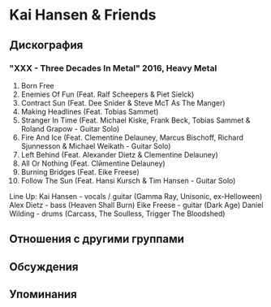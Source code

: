 # Kai Hansen & Friends



## Дискография

### "XXX - Three Decades In Metal" 2016, Heavy Metal

01. Born Free
02. Enemies Of Fun (Feat. Ralf Scheepers & Piet Sielck)
03. Contract Sun (Feat. Dee Snider & Steve McT As The Manger)
04. Making Headlines (Feat. Tobias Sammet)
05. Stranger In Time (Feat. Michael Kiske, Frank Beck, Tobias Sammet & Roland Grapow - Guitar Solo)
06. Fire And Ice (Feat. Clementine Delauney, Marcus Bischoff, Richard Sjunnesson & Michael Weikath - Guitar Solo)
07. Left Behind (Feat. Alexander Dietz & Clementine Delauney)
08. All Or Nothing (Feat. Clйmentine Delauney)
09. Burning Bridges (Feat. Eike Freese)
10. Follow The Sun (Feat. Hansi Kursch & Tim Hansen - Guitar Solo)

Line Up:
Kai Hansen - vocals / guitar (Gamma Ray, Unisonic, ex-Helloween)
Alex Dietz - bass (Heaven Shall Burn)
Eike Freese - guitar (Dark Age)
Daniel Wilding - drums (Carcass, The Soulless, Trigger The Bloodshed)


## Отношения с другими группами


## Обсуждения


## Упоминания


